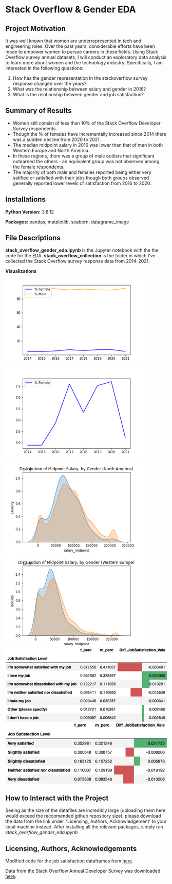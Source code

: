 # Stack Overflow & Gender EDA

## Project Motivation
It was well known that women are underrepresented in tech and engineering roles. Over the past years, considerable efforts have been made to empower women to pursue careers in these fields. Using Stack Overflow survey annual datasets, I will conduct an exploratory data analysis to learn more about women and the technology industry. Specifically, I am interested in the following questions:

1. How has the gender representation in the stackoverflow survey response changed over the years?
2. What was the relationship between salary and gender in 2016?
3. What is the relationship between gender and job satisfaction?

## Summary of Results

* Women still consist of less than 10% of the Stack Overflow Developer Survey respondents. 
* Though the % of females have incrementally increased since 2014 there was a sudden decline from 2020 to 2021.
* The median midpoint salary in 2016 was lower than that of men in both Western Europe and North America.
* In these regions, there was a group of male outliars that significant outearned the others - an equivalent group was not observed among the female respondents. 
* The majority of both male and females reported being either very satified or satisfied with their jobs though both groups observed generally reported lower levels of satisfaction from 2016 to 2020. 

## Installations
**Python Version:** 3.8.12

**Packages:** pandas, matplotlib, seaborn, datagrame_image

## File Descriptions
**stack_overflow_gender_eda.ipynb** is the Jupyter notebook with the  the code for the EDA.
**stack_overflow_collection** is the folder in which I've collected the Stack Overflow survey response data from 2014-2021.

**Visualizations**
![alt text](gender_response.png "Gender Response")
![alt text](female_response.png "Female Response")
![alt text](na_salary.png "North America Salary")
![alt text](we_salary.png "Western Europe Salary")
![alt text](2016_df.png "2016 Job Satisfaction Dataframe")
![alt text](2020_df.png "2020 Job Satisfaction Dataframe")

## How to Interact with the Project
Seeing as the size of the datafiles are incredibly large (uploading them here would exceed the reccomended github repository size), please download the data from the link under "Licensing, Authors, Acknowledgement' to your local machine instead. After installing all the relevant packages, simply run *stack_overflow_gender_eda.ipynb*

## Licensing, Authors, Acknowledgements
Modified code for the job satisfaction dataframes from [here](https://github.com/udacity/DSND_Term2/blob/master/lessons/CRISP_DM/How%20To%20Break%20Into%20the%20Field%20-%20Solution%20.ipynb).

Data from the Stack Overflow Annual Developer Survey was downloaded [here](https://insights.stackoverflow.com/survey).

